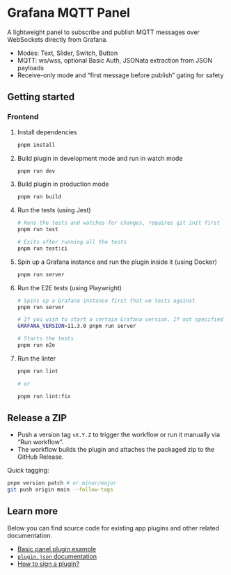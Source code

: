 # Grafana MQTT Panel

A lightweight panel to subscribe and publish MQTT messages over WebSockets directly from Grafana.

- Modes: Text, Slider, Switch, Button
- MQTT: ws/wss, optional Basic Auth, JSONata extraction from JSON payloads
- Receive-only mode and “first message before publish” gating for safety

## Getting started

### Frontend

1. Install dependencies

   ```bash
   pnpm install
   ```

2. Build plugin in development mode and run in watch mode

   ```bash
   pnpm run dev
   ```

3. Build plugin in production mode

   ```bash
   pnpm run build
   ```

4. Run the tests (using Jest)

   ```bash
   # Runs the tests and watches for changes, requires git init first
   pnpm run test

   # Exits after running all the tests
   pnpm run test:ci
   ```

5. Spin up a Grafana instance and run the plugin inside it (using Docker)

   ```bash
   pnpm run server
   ```

6. Run the E2E tests (using Playwright)

   ```bash
   # Spins up a Grafana instance first that we tests against
   pnpm run server

   # If you wish to start a certain Grafana version. If not specified will use latest by default
   GRAFANA_VERSION=11.3.0 pnpm run server

   # Starts the tests
   pnpm run e2e
   ```

7. Run the linter

   ```bash
   pnpm run lint

   # or

   pnpm run lint:fix
   ```

## Release a ZIP

- Push a version tag `vX.Y.Z` to trigger the workflow or run it manually via “Run workflow”.
- The workflow builds the plugin and attaches the packaged zip to the GitHub Release.

Quick tagging:

```bash
pnpm version patch # or minor/major
git push origin main --follow-tags
```

## Learn more

Below you can find source code for existing app plugins and other related documentation.

- [Basic panel plugin example](https://github.com/grafana/grafana-plugin-examples/tree/master/examples/panel-basic#readme)
- [`plugin.json` documentation](https://grafana.com/developers/plugin-tools/reference/plugin-json)
- [How to sign a plugin?](https://grafana.com/developers/plugin-tools/publish-a-plugin/sign-a-plugin)
